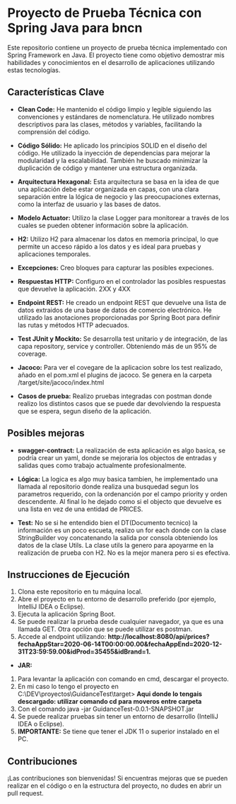 # Proyecto de Prueba Técnica con Spring Java para bncn

Este repositorio contiene un proyecto de prueba técnica implementado con Spring Framework en Java. El proyecto tiene como objetivo demostrar mis habilidades y conocimientos en el desarrollo de aplicaciones utilizando estas tecnologías.

## Características Clave

- **Clean Code:** He mantenido el código limpio y legible siguiendo las convenciones y estándares de nomenclatura. He utilizado nombres descriptivos para las clases, métodos y variables, facilitando la comprensión del código.

- **Código Sólido:** He aplicado los principios SOLID en el diseño del código. He utilizado la inyección de dependencias para mejorar la modularidad y la escalabilidad. También he buscado minimizar la duplicación de código y mantener una estructura organizada.

- **Arquitectura Hexagonal:** Esta arquitectura se basa en la idea de que una aplicación debe estar organizada en capas, con una clara separación entre la lógica de negocio y las preocupaciones externas, como la interfaz de usuario y las bases de datos.

- **Modelo Actuator:** Utilizo la clase Logger para monitorear a través de los cuales se pueden obtener información sobre la aplicación.

- **H2:**  Utilizo H2 para almacenar los datos en memoria principal, lo que permite un acceso rápido a los datos y es ideal para pruebas y aplicaciones temporales.

- **Excepciones:** Creo bloques para capturar las posibles expeciones.

- **Respuestas HTTP:** Configuro en el controlador las posibles respuestas que devuelve la aplicación. 2XX y 4XX

- **Endpoint REST:** He creado un endpoint REST que devuelve una lista de datos extraidos de una base de datos de comercio electrónico. He utilizado las anotaciones proporcionadas por Spring Boot para definir las rutas y métodos HTTP adecuados.

- **Test JUnit y Mockito:** Se desarrolla test unitario y de integración, de las capa repository, service y controller. Obteniendo más de un 95% de coverage.

- **Jacoco:** Para ver el covegare de la aplicacion sobre los test realizado, añado en el pom.xml el plugins de jacoco. Se genera en la carpeta /target/site/jacoco/index.html

- **Casos de prueba:** Realizo pruebas integradas con postman donde realizo los distintos casos que se puede dar devolviendo la respuesta que se espera, segun diseño de la aplicación. 

## Posibles mejoras

- **swagger-contract:** La realización de esta aplicación es algo basica, se podría crear un yaml, donde se mejoraria los objectos de entradas y salidas ques como trabajo actualmente profesionalmente.

- **Lógica:** La logica es algo muy basica tambien, he implementado una llamada al repositorio donde realiza una busquedad segun los parametros requerido, con la ordenanción por el campo priority y orden descendente. Al final lo he dejado como si el objecto que devuelve es una lista en vez de una entidad de PRICES.

- **Test:** No se si he entendido bien el DT(Documento tecnico) la información es un poco escueta, realizo un for each donde con la clase StringBuilder voy concatenando la salida por consola obteniendo los datos de la clase Utils. La clase utils la genero para apoyarme en la realización de prueba con H2. No es la mejor manera pero si es efectiva.

## Instrucciones de Ejecución

1. Clona este repositorio en tu máquina local.
2. Abre el proyecto en tu entorno de desarrollo preferido (por ejemplo, IntelliJ IDEA o Eclipse).
3. Ejecuta la aplicación Spring Boot.
4. Se puede realizar la prueba desde cualquier navegador, ya que es una llamada GET. Otra opción que se puede utilizar es postman.
5. Accede al endpoint utilizando: **http://localhost:8080/api/prices?fechaAppStar=2020-06-14T00:00:00.00&fechaAppEnd=2020-12-31T23:59:59.00&idProd=35455&idBrand=1.**

- **JAR:**
1. Para levantar la aplicación con comando en cmd, descargar el proyecto.
2. En mi caso lo tengo el proyecto en C:\DEV\proyectos\GuidanceTest\target> **Aqui donde lo tengais descargado: utilizar comando cd para moveros entre carpeta**
3. Con el comando java -jar GuidanceTest-0.0.1-SNAPSHOT.jar
4. Se puede realizar pruebas sin tener un entorno de desarrollo (IntelliJ IDEA o Eclipse).
5. **IMPORTANTE:** Se tiene que tener el JDK 11 o superior instalado en el PC.

## Contribuciones

¡Las contribuciones son bienvenidas! Si encuentras mejoras que se pueden realizar en el código o en la estructura del proyecto, no dudes en abrir un pull request.


